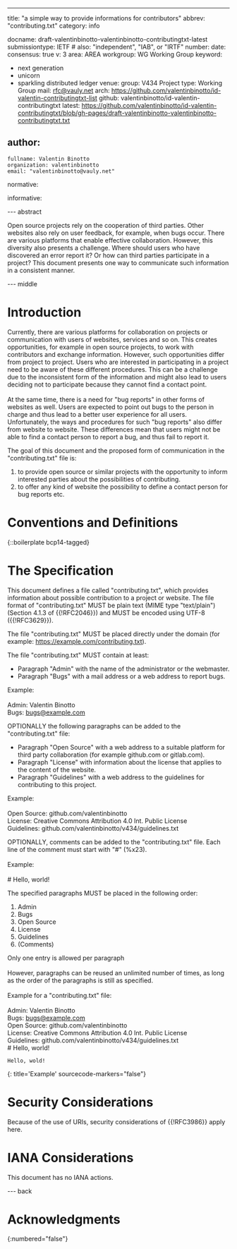 ---
title: "a simple way to provide informations for contributors"
abbrev: "contributing.txt"
category: info

docname: draft-valentinbinotto-valentinbinotto-contributingtxt-latest
submissiontype: IETF  # also: "independent", "IAB", or "IRTF"
number:
date:
consensus: true
v: 3
area: AREA
workgroup: WG Working Group
keyword:
 - next generation
 - unicorn
 - sparkling distributed ledger
venue:
  group: V434 Project
  type: Working Group
  mail: rfc@vauly.net
  arch: https://github.com/valentinbinotto/id-valentin-contributingtxt-list
  github: valentinbinotto/id-valentin-contributingtxt
  latest: https://github.com/valentinbinotto/id-valentin-contributingtxt/blob/gh-pages/draft-valentinbinotto-valentinbinotto-contributingtxt.txt

author:
 -
    fullname: Valentin Binotto
    organization: valentinbinotto
    email: "valentinbinotto@vauly.net"

normative:


informative:


--- abstract

Open source projects rely on the cooperation of third parties.  Other websites also rely on user feedback, for example, when bugs occur. There are various platforms that enable effective collaboration. However, this diversity also presents a challenge. Where should users who have discovered an error report it? Or how can third parties participate in a project? This document presents one way to communicate such information in a consistent manner.

--- middle

# Introduction
Currently, there are various platforms for collaboration on projects or communication with users of websites, services and so on. This creates opportunities, for example in open source projects, to work with contributors and exchange information. However, such opportunities differ from project to project. Users who are interested in participating in a project need to be aware of these different procedures. This can be a challenge due to the inconsistent form of the information and might also lead to users deciding not to participate because they cannot find a contact point. <br><br>At the same time, there is a need for "bug reports" in other forms of websites as well. Users are expected to point out bugs to the person in charge and thus lead to a better user experience for all users. Unfortunately, the ways and procedures for such "bug reports" also differ from website to website. These differences mean that users might not be able to find a contact person to report a bug, and thus fail to report it.

The goal of this document and the proposed form of communication in the "contributing.txt" file is:

1. to provide open source or similar projects with the opportunity to inform interested parties about the possibilities of contributing.
2. to offer any kind of website the possibility to define a contact person for bug reports etc.



# Conventions and Definitions

{::boilerplate bcp14-tagged}


# The Specification
This document defines a file called "contributing.txt", which provides information about possible contribution to a project or website.  The file format of "contributing.txt" MUST be plain text (MIME type "text/plain") (Section 4.1.3 of {{!RFC2046}}) and MUST be encoded using UTF-8 ({{!RFC3629}}).

The file "contributing.txt" MUST be placed directly under the domain (for example: https://example.com/contributing.txt).

The file "contributing.txt" MUST contain at least:

- Paragraph "Admin" with the name of the administrator or the webmaster.
- Paragraph "Bugs" with a mail address or a web address to report bugs.

Example:<br><br>Admin: Valentin Binotto<br>Bugs: bugs@example.com

OPTIONALLY the following paragraphs can be added to the "contributing.txt" file:

- Paragraph "Open Source" with a web address to a suitable platform for third party collaboration (for example github.com or gitlab.com).
- Paragraph "License" with information about the license that applies to the content of the website.
- Paragraph "Guidelines" with a web address to the guidelines for contributing to this project.

Example:<br><br>Open Source: github.com/valentinbinotto<br>License: Creative Commons Attribution 4.0 Int. Public License<br>Guidelines: github.com/valentinbinotto/v434/guidelines.txt

OPTIONALLY, comments can be added to the "contributing.txt" file. Each line of the comment must start with "#" (%x23).<br><br>
Example: <br><br># Hello, world!

The specified paragraphs MUST be placed in the following order:

1. Admin
2. Bugs
3. Open Source
4. License
5. Guidelines
6. (Comments)

Only one entry is allowed per paragraph<br><br>
However, paragraphs can be reused an unlimited number of times, as long as the order of the paragraphs is still as specified.<br><br>Example for a "contributing.txt" file:<br><br>Admin: Valentin Binotto<br>Bugs: bugs@example.com<br>Open Source: github.com/valentinbinotto<br>License: Creative Commons Attribution 4.0 Int. Public License<br>Guidelines: github.com/valentinbinotto/v434/guidelines.txt<br># Hello, world!

~~~~ artwork
Hello, wold!
~~~~
{: title='Example' sourcecode-markers="false"}


# Security Considerations

Because of the use of URIs, security considerations of {{!RFC3986}} apply here.

# IANA Considerations

This document has no IANA actions.

--- back

# Acknowledgments
{:numbered="false"}

